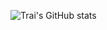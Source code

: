 ![Trai's GitHub stats](https://github-readme-stats.vercel.app/api?username=Nguyen-Ngoc-Trai&theme=neon&show_icons=true)
